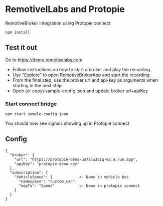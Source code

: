 # RemotivelLabs and Protopie

RemotiveBroker integration using Protopie connect

```
npm install
```


## Test it out

Go to https://demo.remotivelabs.com

* Follow instructions on how to start a broker and play the recording.
* Use "Explore" to open RemotiveBrokerApp and start the recording 
* From the final step, use the broker url and api-key as arguments when starting in the next step
* Open (or copy) sample-config.json and update broker url+apiKey

### Start connect bridge
```
npm start sample-config.json
```

You should now see signals showing up in Protopie connect

## Config



```
{
  "broker": {
    "url": "https://protopie-demo-uo7acw3qiq-ez.a.run.app",
    "apiKey": "protopie-demo-key"
  },
  "subscription": {
    "VehicleSpeed": {            <- Name in vehicle bus
      "namespace": "custom_can",
      "mapTo": "Speed"           <- Name in protopie connect
    }
  }
}
```